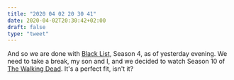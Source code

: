 ```yaml
---
title: "2020 04 02 20 30 41"
date: 2020-04-02T20:30:42+02:00
draft: false
type: "tweet"
---
```


And so we are done with [Black List](https://duckduckgo.com/?q=black+list&t=osx&ia=news), Season 4, as of yesterday evening. We need to take a break, my son and I, and we decided to watch Season 10 of [The Walking Dead](https://en.wikipedia.org/wiki/The_Walking_Dead_%28TV_series%29). It's a perfect fit, isn't it?
